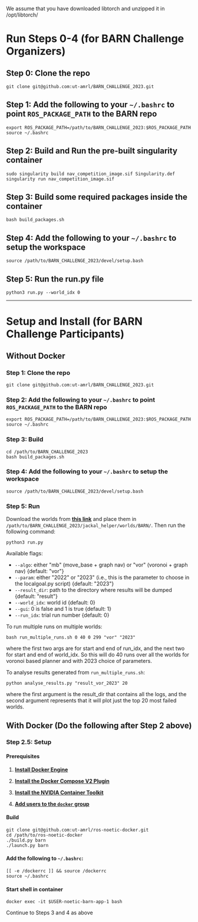 We assume that you have downloaded libtorch and unzipped it in /opt/libtorch/

# Run Steps 0-4 (for BARN Challenge Organizers)

## Step 0: Clone the repo

```
git clone git@github.com:ut-amrl/BARN_CHALLENGE_2023.git
```

## Step 1: Add the following to your `~/.bashrc` to point `ROS_PACKAGE_PATH` to the BARN repo
```
export ROS_PACKAGE_PATH=/path/to/BARN_CHALLENGE_2023:$ROS_PACKAGE_PATH
source ~/.bashrc
```

## Step 2: Build and Run the pre-built singularity container

```
sudo singularity build nav_competition_image.sif Singularity.def
singularity run nav_competition_image.sif
```

## Step 3: Build some required packages inside the container
```
bash build_packages.sh 
```

## Step 4: Add the following to your `~/.bashrc` to setup the workspace
```
source /path/to/BARN_CHALLENGE_2023/devel/setup.bash
```

## Step 5: Run the run.py file
```
python3 run.py --world_idx 0 
```
---

# Setup and Install (for BARN Challenge Participants)

## Without Docker

### Step 1: Clone the repo

```
git clone git@github.com:ut-amrl/BARN_CHALLENGE_2023.git
```

### Step 2: Add the following to your `~/.bashrc` to point `ROS_PACKAGE_PATH` to the BARN repo
```
export ROS_PACKAGE_PATH=/path/to/BARN_CHALLENGE_2023:$ROS_PACKAGE_PATH
source ~/.bashrc
```

### Step 3: Build
```
cd /path/to/BARN_CHALLENGE_2023
bash build_packages.sh 
```

### Step 4: Add the following to your `~/.bashrc` to setup the workspace
```
source /path/to/BARN_CHALLENGE_2023/devel/setup.bash
```

### Step 5: Run
Download the worlds from [**this link**](https://github.com/Daffan/nav-competition-icra2022/tree/main/jackal_helper/worlds/BARN) and place them in `/path/to/BARN_CHALLENGE_2023/jackal_helper/worlds/BARN/`. Then run the following command:

```
python3 run.py
```
Available flags:
- `--algo`: either "mb" (move_base + graph nav) or "vor" (voronoi + graph nav) {default: "vor"}
- `--param`: either "2022" or "2023" (i.e., this is the parameter to choose in the localgoal.py script) {default: "2023"}
- `--result_dir`: path to the directory where results will be dumped {default: "result"}
- `--world_idx`: world id {default: 0}
- `--gui`: 0 is false and 1 is true {default: 1}
- `--run_idx`: trial run number {default: 0}

To run multiple runs on multiple worlds:
```
bash run_multiple_runs.sh 0 40 0 299 "vor" "2023"
```
where the first two args are for start and end of run_idx, and the next two for start and end of world_idx. So this will do 40 runs over all the worlds for voronoi based planner and with 2023 choice of parameters.

To analyse results generated from `run_multiple_runs.sh`:
```
python analyse_results.py "result_vor_2023" 20
```
where the first argument is the result_dir that contains all the logs, and the second argument represents that it will plot just the top 20 most failed worlds.

## With Docker (Do the following after Step 2 above)

### Step 2.5: Setup

#### Prerequisites

1. [**Install Docker Engine**](https://docs.docker.com/engine/install/ubuntu)

2. [**Install the Docker Compose V2 Plugin**](https://docs.docker.com/compose/install/linux/)

3. [**Install the NVIDIA Container Toolkit**](https://docs.nvidia.com/datacenter/cloud-native/container-toolkit/install-guide.html)

4. [**Add users to the `docker` group**](https://docs.docker.com/engine/install/linux-postinstall)

#### Build

```
git clone git@github.com:ut-amrl/ros-noetic-docker.git
cd /path/to/ros-noetic-docker
./build.py barn
./launch.py barn
```

#### Add the following to `~/.bashrc`:

```
[[ -e /dockerrc ]] && source /dockerrc
source ~/.bashrc
```

#### Start shell in container
```
docker exec -it $USER-noetic-barn-app-1 bash
```

Continue to Steps 3 and 4 as above
